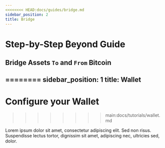 ```yaml
---
<<<<<<<< HEAD:docs/guides/bridge.md
sidebar_position: 2
title: Bridge
---
```


# Step-by-Step ₿eyond Guide

## Bridge Assets `To` and `From` Bitcoin
========
sidebar_position: 1
title: Wallet
---

# Configure your Wallet
>>>>>>>> main:docs/tutorials/wallet.md

Lorem ipsum dolor sit amet, consectetur adipiscing elit. Sed non risus. Suspendisse lectus tortor, dignissim sit amet, adipiscing nec, ultricies sed, dolor.
